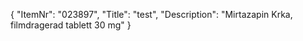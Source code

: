 {
  "ItemNr": "023897",
  "Title": "test",
  "Description": "Mirtazapin Krka, filmdragerad tablett 30 mg"
}